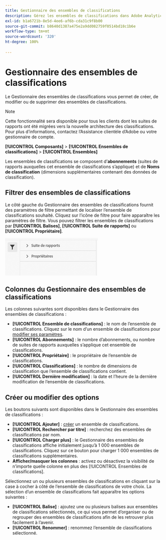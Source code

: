 ```yaml
---
title: Gestionnaire des ensembles de classifications
description: Gérez les ensembles de classifications dans Adobe Analytics.
exl-id: b1a6721b-8e5d-4ee6-af6b-cda31c9f8b00
source-git-commit: b8640d1387a475e2a9dd082759f0514bd18c1b6e
workflow-type: tm+mt
source-wordcount: '320'
ht-degree: 100%

---
```


# Gestionnaire des ensembles de classifications

Le Gestionnaire des ensembles de classifications vous permet de créer, de modifier ou de supprimer des ensembles de classifications.

>[!NOTE]
>
>Cette fonctionnalité sera disponible pour tous les clients dont les suites de rapports ont été migrées vers la nouvelle architecture des classifications. Pour plus d’informations, contactez l’Assistance clientèle d’Adobe ou votre gestionnaire de compte.

**[!UICONTROL Composants]** > **[!UICONTROL Ensembles de classifications]** > **[!UICONTROL Ensembles]**

Les ensembles de classifications se composent d’**abonnements** (suites de rapports auxquelles cet ensemble de classifications s’applique) et de **Noms de classification** (dimensions supplémentaires contenant des données de classification).

## Filtrer des ensembles de classifications

Le côté gauche du Gestionnaire des ensembles de classifications fournit des paramètres de filtre permettant de localiser l’ensemble de classifications souhaité. Cliquez sur l’icône de filtre pour faire apparaître les paramètres de filtre. Vous pouvez filtrer les ensembles de classifications par **[!UICONTROL Balises]**, **[!UICONTROL Suite de rapports]** ou **[!UICONTROL Propriétaire]**.

![Filtres des ensembles de classifications](../assets/classification-set-filters.png)

## Colonnes du Gestionnaire des ensembles de classifications

Les colonnes suivantes sont disponibles dans le Gestionnaire des ensembles de classifications :

* **[!UICONTROL Ensemble de classifications]** : le nom de l’ensemble de classifications. Cliquez sur le nom d’un ensemble de classifications pour [modifier ses paramètres](settings.md).
* **[!UICONTROL Abonnements]** : le nombre d’abonnements, ou nombre de suites de rapports auxquelles s’applique cet ensemble de classifications.
* **[!UICONTROL Propriétaire]** : le propriétaire de l’ensemble de classifications.
* **[!UICONTROL Classifications]** : le nombre de dimensions de classification que l’ensemble de classifications contient.
* **[!UICONTROL Dernière modification]** : la date et l’heure de la dernière modification de l’ensemble de classifications.

## Créer ou modifier des options

Les boutons suivants sont disponibles dans le Gestionnaire des ensembles de classifications :

* **[!UICONTROL Ajouter]** : [créer](create.md) un ensemble de classifications.
* **[!UICONTROL Rechercher par titre]** : recherchez des ensembles de classifications par nom.
* **[!UICONTROL Charger plus]** : le Gestionnaire des ensembles de classifications affiche initialement jusqu’à 1 000 ensembles de classifications. Cliquez sur ce bouton pour charger 1 000 ensembles de classifications supplémentaires.
* **Afficher/masquer les colonnes** : activez ou désactivez la visibilité de n’importe quelle colonne en plus des [!UICONTROL Ensembles de classifications].

Sélectionnez un ou plusieurs ensembles de classifications en cliquant sur la case à cocher à côté de l’ensemble de classifications de votre choix. La sélection d’un ensemble de classifications fait apparaître les options suivantes :

* **[!UICONTROL Balise]** : ajoutez une ou plusieurs balises aux ensembles de classifications sélectionnés, ce qui vous permet d’organiser ou de regrouper des ensembles de classifications afin de les retrouver plus facilement à l’avenir.
* **[!UICONTROL Renommer]** : renommez l’ensemble de classifications sélectionné.
